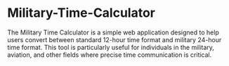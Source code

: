 # Military-Time-Calculator
The Military Time Calculator is a simple web application designed to help users convert between standard 12-hour time format and military 24-hour time format. This tool is particularly useful for individuals in the military, aviation, and other fields where precise time communication is critical.
